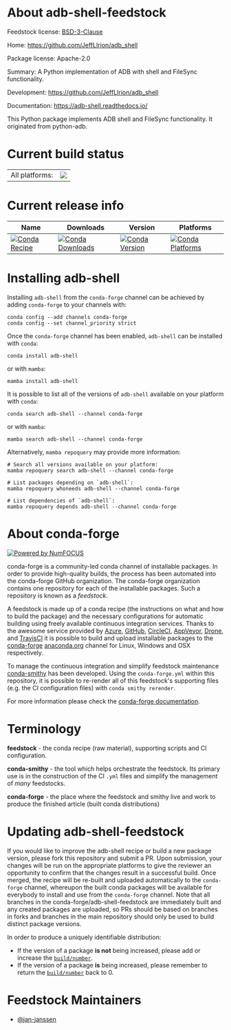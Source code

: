 About adb-shell-feedstock
=========================

Feedstock license: [BSD-3-Clause](https://github.com/conda-forge/adb-shell-feedstock/blob/main/LICENSE.txt)

Home: https://github.com/JeffLIrion/adb_shell

Package license: Apache-2.0

Summary: A Python implementation of ADB with shell and FileSync functionality.

Development: https://github.com/JeffLIrion/adb_shell

Documentation: https://adb-shell.readthedocs.io/

This Python package implements ADB shell and FileSync functionality.
It originated from python-adb.


Current build status
====================


<table><tr><td>All platforms:</td>
    <td>
      <a href="https://dev.azure.com/conda-forge/feedstock-builds/_build/latest?definitionId=14043&branchName=main">
        <img src="https://dev.azure.com/conda-forge/feedstock-builds/_apis/build/status/adb-shell-feedstock?branchName=main">
      </a>
    </td>
  </tr>
</table>

Current release info
====================

| Name | Downloads | Version | Platforms |
| --- | --- | --- | --- |
| [![Conda Recipe](https://img.shields.io/badge/recipe-adb--shell-green.svg)](https://anaconda.org/conda-forge/adb-shell) | [![Conda Downloads](https://img.shields.io/conda/dn/conda-forge/adb-shell.svg)](https://anaconda.org/conda-forge/adb-shell) | [![Conda Version](https://img.shields.io/conda/vn/conda-forge/adb-shell.svg)](https://anaconda.org/conda-forge/adb-shell) | [![Conda Platforms](https://img.shields.io/conda/pn/conda-forge/adb-shell.svg)](https://anaconda.org/conda-forge/adb-shell) |

Installing adb-shell
====================

Installing `adb-shell` from the `conda-forge` channel can be achieved by adding `conda-forge` to your channels with:

```
conda config --add channels conda-forge
conda config --set channel_priority strict
```

Once the `conda-forge` channel has been enabled, `adb-shell` can be installed with `conda`:

```
conda install adb-shell
```

or with `mamba`:

```
mamba install adb-shell
```

It is possible to list all of the versions of `adb-shell` available on your platform with `conda`:

```
conda search adb-shell --channel conda-forge
```

or with `mamba`:

```
mamba search adb-shell --channel conda-forge
```

Alternatively, `mamba repoquery` may provide more information:

```
# Search all versions available on your platform:
mamba repoquery search adb-shell --channel conda-forge

# List packages depending on `adb-shell`:
mamba repoquery whoneeds adb-shell --channel conda-forge

# List dependencies of `adb-shell`:
mamba repoquery depends adb-shell --channel conda-forge
```


About conda-forge
=================

[![Powered by
NumFOCUS](https://img.shields.io/badge/powered%20by-NumFOCUS-orange.svg?style=flat&colorA=E1523D&colorB=007D8A)](https://numfocus.org)

conda-forge is a community-led conda channel of installable packages.
In order to provide high-quality builds, the process has been automated into the
conda-forge GitHub organization. The conda-forge organization contains one repository
for each of the installable packages. Such a repository is known as a *feedstock*.

A feedstock is made up of a conda recipe (the instructions on what and how to build
the package) and the necessary configurations for automatic building using freely
available continuous integration services. Thanks to the awesome service provided by
[Azure](https://azure.microsoft.com/en-us/services/devops/), [GitHub](https://github.com/),
[CircleCI](https://circleci.com/), [AppVeyor](https://www.appveyor.com/),
[Drone](https://cloud.drone.io/welcome), and [TravisCI](https://travis-ci.com/)
it is possible to build and upload installable packages to the
[conda-forge](https://anaconda.org/conda-forge) [anaconda.org](https://anaconda.org/)
channel for Linux, Windows and OSX respectively.

To manage the continuous integration and simplify feedstock maintenance
[conda-smithy](https://github.com/conda-forge/conda-smithy) has been developed.
Using the ``conda-forge.yml`` within this repository, it is possible to re-render all of
this feedstock's supporting files (e.g. the CI configuration files) with ``conda smithy rerender``.

For more information please check the [conda-forge documentation](https://conda-forge.org/docs/).

Terminology
===========

**feedstock** - the conda recipe (raw material), supporting scripts and CI configuration.

**conda-smithy** - the tool which helps orchestrate the feedstock.
                   Its primary use is in the construction of the CI ``.yml`` files
                   and simplify the management of *many* feedstocks.

**conda-forge** - the place where the feedstock and smithy live and work to
                  produce the finished article (built conda distributions)


Updating adb-shell-feedstock
============================

If you would like to improve the adb-shell recipe or build a new
package version, please fork this repository and submit a PR. Upon submission,
your changes will be run on the appropriate platforms to give the reviewer an
opportunity to confirm that the changes result in a successful build. Once
merged, the recipe will be re-built and uploaded automatically to the
`conda-forge` channel, whereupon the built conda packages will be available for
everybody to install and use from the `conda-forge` channel.
Note that all branches in the conda-forge/adb-shell-feedstock are
immediately built and any created packages are uploaded, so PRs should be based
on branches in forks and branches in the main repository should only be used to
build distinct package versions.

In order to produce a uniquely identifiable distribution:
 * If the version of a package **is not** being increased, please add or increase
   the [``build/number``](https://docs.conda.io/projects/conda-build/en/latest/resources/define-metadata.html#build-number-and-string).
 * If the version of a package **is** being increased, please remember to return
   the [``build/number``](https://docs.conda.io/projects/conda-build/en/latest/resources/define-metadata.html#build-number-and-string)
   back to 0.

Feedstock Maintainers
=====================

* [@jan-janssen](https://github.com/jan-janssen/)

